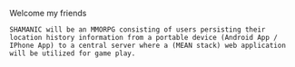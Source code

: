 Welcome my friends

    SHAMANIC will be an MMORPG consisting of users persisting their location history information from a portable device (Android App / IPhone App) to a central server where a (MEAN stack) web application will be utilized for game play.
